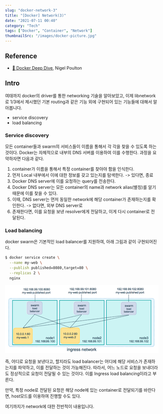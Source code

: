 ```yaml
---
slug: "docker-network-3"
title: "[Docker] Network(3)"
date: "2021-07-11 00:40"
category: "Tech"
tags: ["Docker", "Container", "Network"]
thumbnailSrc: "/images/docker-picture.jpg"
---
```


## Reference

- [🔗 Docker Deep Dive](https://www.oreilly.com/library/view/docker-deep-dive/9781800565135/), Nigel Poulton

## Intro

여태까지 docker의 driver를 통한 networking 기술을 알아보았고, 이제 libnetwork로 1/3에서 제시했던 기본 routing과 같은 기능 외에 구현되어 있는 기능들에 대해서 알아봅니다.

- service discovery
- load balancing

### Service discovery

모든 container들과 swarm의 서비스들이 이름을 통해서 각 각을 찾을 수 있도록 하는 것이다. Docker는 자체적으로 내부의 DNS 서버를 이용하여 이를 수행한다. 과정을 요약하자면 다음과 같다.

1. container가 이름을 통해서 특정 container를 찾아야 함을 인식한다.
2. 먼저 Local 내부에서 이에 대한 정보를 갖고 있는지를 탐색한다. -> 있다면, 종료
3. Docker DNS server에 이를 요청하는 query를 전송한다.
4. Docker DNS server는 모든 container의 name과 network alias(별칭)를 알기 때문에 이를 찾을 수 있다.
5. 이때, DNS server는 먼저 동일한 network에 해당 container가 존재하는지를 확인한다. -> 없다면, 외부 DNS server로
6. 존재한다면, 이를 요청을 보낸 resolver에게 전달하고, 이게 다시 container로 전달된다.

### Load balancing

docker swarm은 기본적인 load balancer를 지원하여, 아래 그림과 같이 구현되어진다.

```bash
$ docker service create \
  --name my-web \
  --publish published=8080,target=80 \
  --replicas 2 \
  nginx
```

![docker-ingress-network](/images/docker-ingress-network.png)

즉, 어디로 요청을 보낸다고, 할지라도 load balancer는 어디에 해당 서비스가 존재하는지를 파악하고, 이를 전달하는 것이 가능해진다. 따라서, 어느 노드로 요청을 보내더라도 정상적으로 요청이 전달될 수 있는 것이다. 이를 Ingress load balancing이라고 부른다.

만약, 특정 node로 전달된 요청은 해당 node에 있는 container로 전달되기를 바란다면, host모드를 이용하여 진행할 수도 있다.

여기까지가 network에 대한 전반적이 내용입니다.
